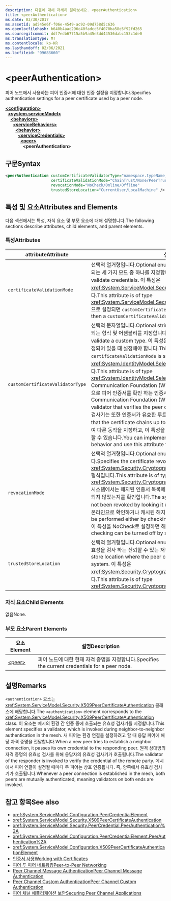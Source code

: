```yaml
---
description: 다음에 대해 자세히 알아보세요. <peerAuthentication>
title: <peerAuthentication>
ms.date: 03/30/2017
ms.assetid: ad545e6f-f06e-4549-ac92-09d758d5c636
ms.openlocfilehash: b640b4aac296c40fadcc5f4070ba58e5f92fd265
ms.sourcegitcommit: ddf7edb67715a5b9a45e3dd44536dabc153c1de0
ms.translationtype: MT
ms.contentlocale: ko-KR
ms.lasthandoff: 02/06/2021
ms.locfileid: "99683660"
---
```

# \<peerAuthentication>

<span data-ttu-id="9d25e-102">피어 노드에서 사용하는 피어 인증서에 대한 인증 설정을 지정합니다.</span><span class="sxs-lookup"><span data-stu-id="9d25e-102">Specifies authentication settings for a peer certificate used by a peer node.</span></span>  
  
[**\<configuration>**](../configuration-element.md)\
&nbsp;&nbsp;[**\<system.serviceModel>**](system-servicemodel.md)\
&nbsp;&nbsp;&nbsp;&nbsp;[**\<behaviors>**](behaviors.md)\
&nbsp;&nbsp;&nbsp;&nbsp;&nbsp;&nbsp;[**\<serviceBehaviors>**](servicebehaviors.md)\
&nbsp;&nbsp;&nbsp;&nbsp;&nbsp;&nbsp;&nbsp;&nbsp;[**\<behavior>**](behavior-of-servicebehaviors.md)\
&nbsp;&nbsp;&nbsp;&nbsp;&nbsp;&nbsp;&nbsp;&nbsp;&nbsp;&nbsp;[**\<serviceCredentials>**](servicecredentials.md)\
&nbsp;&nbsp;&nbsp;&nbsp;&nbsp;&nbsp;&nbsp;&nbsp;&nbsp;&nbsp;&nbsp;&nbsp;[**\<peer>**](peer-of-servicecredentials.md)\
&nbsp;&nbsp;&nbsp;&nbsp;&nbsp;&nbsp;&nbsp;&nbsp;&nbsp;&nbsp;&nbsp;&nbsp;&nbsp;&nbsp;**\<peerAuthentication>**  
  
## <a name="syntax"></a><span data-ttu-id="9d25e-103">구문</span><span class="sxs-lookup"><span data-stu-id="9d25e-103">Syntax</span></span>  
  
```xml  
<peerAuthentication customCertificateValidatorType="namespace.typeName, [,AssemblyName] [,Version=version number] [,Culture=culture] [,PublicKeyToken=token]"
                    certificateValidationMode="ChainTrust/None/PeerTrust/PeerOrChainTrust/Custom"
                    revocationMode="NoCheck/Online/Offline"
                    trustedStoreLocation="CurrentUser/LocalMachine" />
```  
  
## <a name="attributes-and-elements"></a><span data-ttu-id="9d25e-104">특성 및 요소</span><span class="sxs-lookup"><span data-stu-id="9d25e-104">Attributes and Elements</span></span>  

 <span data-ttu-id="9d25e-105">다음 섹션에서는 특성, 자식 요소 및 부모 요소에 대해 설명합니다.</span><span class="sxs-lookup"><span data-stu-id="9d25e-105">The following sections describe attributes, child elements, and parent elements.</span></span>  
  
### <a name="attributes"></a><span data-ttu-id="9d25e-106">특성</span><span class="sxs-lookup"><span data-stu-id="9d25e-106">Attributes</span></span>  
  
|<span data-ttu-id="9d25e-107">attribute</span><span class="sxs-lookup"><span data-stu-id="9d25e-107">Attribute</span></span>|<span data-ttu-id="9d25e-108">설명</span><span class="sxs-lookup"><span data-stu-id="9d25e-108">Description</span></span>|  
|---------------|-----------------|  
|`certificateValidationMode`|<span data-ttu-id="9d25e-109">선택적 열거형입니다.</span><span class="sxs-lookup"><span data-stu-id="9d25e-109">Optional enumeration.</span></span> <span data-ttu-id="9d25e-110">자격 증명의 유효성을 검사하는 데 사용되는 세 가지 모드 중 하나를 지정합니다.</span><span class="sxs-lookup"><span data-stu-id="9d25e-110">Specifies one of three modes used to validate credentials.</span></span> <span data-ttu-id="9d25e-111">이 특성은 <xref:System.ServiceModel.Security.X509CertificateValidationMode> 형식입니다.</span><span class="sxs-lookup"><span data-stu-id="9d25e-111">This attribute is of type <xref:System.ServiceModel.Security.X509CertificateValidationMode>.</span></span> <span data-ttu-id="9d25e-112">`Custom`으로 설정되면 `customCertificateValidator`도 지정해야 합니다.</span><span class="sxs-lookup"><span data-stu-id="9d25e-112">If set to `Custom`, then a `customCertificateValidator` must also be supplied.</span></span>|  
|`customCertificateValidatorType`|<span data-ttu-id="9d25e-113">선택적 문자열입니다.</span><span class="sxs-lookup"><span data-stu-id="9d25e-113">Optional string.</span></span> <span data-ttu-id="9d25e-114">사용자 지정 형식의 유효성을 검사하는 데 사용되는 형식 및 어셈블리를 지정합니다.</span><span class="sxs-lookup"><span data-stu-id="9d25e-114">Specifies a type and assembly used to validate a custom type.</span></span> <span data-ttu-id="9d25e-115">이 특성은 `certificateValidationMode`가 `Custom`으로 설정되어 있을 때 설정해야 합니다.</span><span class="sxs-lookup"><span data-stu-id="9d25e-115">This attribute must be set when `certificateValidationMode` is set to `Custom`.</span></span> <span data-ttu-id="9d25e-116">이 특성은 <xref:System.IdentityModel.Selectors.X509CertificateValidator> 형식입니다.</span><span class="sxs-lookup"><span data-stu-id="9d25e-116">This attribute is of type <xref:System.IdentityModel.Selectors.X509CertificateValidator>.</span></span> <span data-ttu-id="9d25e-117">Windows Communication Foundation (WCF) 기본 피어 신뢰할 수 있는 사용자 저장소를 대상으로 피어 인증서를 확인 하는 인증서 유효성 검사기를 제공 합니다.</span><span class="sxs-lookup"><span data-stu-id="9d25e-117">Windows Communication Foundation (WCF) provides a default peer certificate validator that verifies the peer certificate against the trusted people store.</span></span> <span data-ttu-id="9d25e-118">이 검사기는 또한 인증서가 유효한 루트에 연결되었는지도 확인합니다.</span><span class="sxs-lookup"><span data-stu-id="9d25e-118">It also verifies that the certificate chains up to a valid root.</span></span> <span data-ttu-id="9d25e-119">사용자 지정 유효성 검사기를 사용하여 다른 동작을 지정하고, 이 특성을 사용하여 사용자 지정 유효성 검사기의 위치를 지정할 수 있습니다.</span><span class="sxs-lookup"><span data-stu-id="9d25e-119">You can implement a custom validator to specify a different behavior and use this attribute to point to the custom validator.</span></span>|  
|`revocationMode`|<span data-ttu-id="9d25e-120">선택적 열거형입니다.</span><span class="sxs-lookup"><span data-stu-id="9d25e-120">Optional enumeration.</span></span> <span data-ttu-id="9d25e-121">인증서 해지 모드를 지정합니다.</span><span class="sxs-lookup"><span data-stu-id="9d25e-121">Specifies the certificate revocation mode.</span></span> <span data-ttu-id="9d25e-122">이 특성은 <xref:System.Security.Cryptography.X509Certificates.X509RevocationMode> 형식입니다.</span><span class="sxs-lookup"><span data-stu-id="9d25e-122">This attribute is of type <xref:System.Security.Cryptography.X509Certificates.X509RevocationMode>.</span></span> <span data-ttu-id="9d25e-123">시스템에서는 해지된 인증서 목록에서 피어 인증서를 검색하여 해당 피어 인증서가 해지되지 않았는지를 확인합니다.</span><span class="sxs-lookup"><span data-stu-id="9d25e-123">The system verifies that the peer certificate has not been revoked by looking it up in the revoked certificate list.</span></span> <span data-ttu-id="9d25e-124">이러한 확인은 온라인으로 확인하거나 캐시된 해지 목록을 확인하여 이루어집니다.</span><span class="sxs-lookup"><span data-stu-id="9d25e-124">This check can be performed either by checking online or against a cached revocation list.</span></span> <span data-ttu-id="9d25e-125">이 특성을 NoCheck로 설정하면 해지 확인을 해제할 수 있습니다.</span><span class="sxs-lookup"><span data-stu-id="9d25e-125">Revocation checking can be turned off by setting this attribute to NoCheck.</span></span>|  
|`trustedStoreLocation`|<span data-ttu-id="9d25e-126">선택적 열거형입니다.</span><span class="sxs-lookup"><span data-stu-id="9d25e-126">Optional enumeration.</span></span> <span data-ttu-id="9d25e-127">WCF 보안 시스템에서 피어 인증서의 유효성을 검사 하는 신뢰할 수 있는 저장소 위치를 지정 합니다.</span><span class="sxs-lookup"><span data-stu-id="9d25e-127">Specifies the trusted store location where the peer certificate is validated by the WCF security system.</span></span> <span data-ttu-id="9d25e-128">이 특성은 <xref:System.Security.Cryptography.X509Certificates.StoreLocation> 형식입니다.</span><span class="sxs-lookup"><span data-stu-id="9d25e-128">This attribute is of type <xref:System.Security.Cryptography.X509Certificates.StoreLocation>.</span></span>|  
  
### <a name="child-elements"></a><span data-ttu-id="9d25e-129">자식 요소</span><span class="sxs-lookup"><span data-stu-id="9d25e-129">Child Elements</span></span>  

 <span data-ttu-id="9d25e-130">없음</span><span class="sxs-lookup"><span data-stu-id="9d25e-130">None.</span></span>  
  
### <a name="parent-elements"></a><span data-ttu-id="9d25e-131">부모 요소</span><span class="sxs-lookup"><span data-stu-id="9d25e-131">Parent Elements</span></span>  
  
|<span data-ttu-id="9d25e-132">요소</span><span class="sxs-lookup"><span data-stu-id="9d25e-132">Element</span></span>|<span data-ttu-id="9d25e-133">설명</span><span class="sxs-lookup"><span data-stu-id="9d25e-133">Description</span></span>|  
|-------------|-----------------|  
|[\<peer>](peer-of-servicecredentials.md)|<span data-ttu-id="9d25e-134">피어 노드에 대한 현재 자격 증명을 지정합니다.</span><span class="sxs-lookup"><span data-stu-id="9d25e-134">Specifies the current credentials for a peer node.</span></span>|  
  
## <a name="remarks"></a><span data-ttu-id="9d25e-135">설명</span><span class="sxs-lookup"><span data-stu-id="9d25e-135">Remarks</span></span>  

 <span data-ttu-id="9d25e-136">`<authentication>` 요소는 <xref:System.ServiceModel.Security.X509PeerCertificateAuthentication> 클래스에 해당합니다.</span><span class="sxs-lookup"><span data-stu-id="9d25e-136">The `<authentication>` element corresponds to the <xref:System.ServiceModel.Security.X509PeerCertificateAuthentication> class.</span></span> <span data-ttu-id="9d25e-137">이 요소는 메시의 환경 간 인증 중에 호출되는 유효성 검사기를 지정합니다.</span><span class="sxs-lookup"><span data-stu-id="9d25e-137">This element specifies a validator, which is invoked during neighbor-to-neighbor authentication in the mesh.</span></span> <span data-ttu-id="9d25e-138">새 피어는 환경 연결을 설정하려고 할 때 응답 피어에 해당 자격 증명을 전달합니다.</span><span class="sxs-lookup"><span data-stu-id="9d25e-138">When a new peer tries to establish a neighbor connection, it passes its own credential to the responding peer.</span></span> <span data-ttu-id="9d25e-139">원격 상대방의 자격 증명의 유효성 검사를 위해 응답자의 유효성 검사기가 호출됩니다.</span><span class="sxs-lookup"><span data-stu-id="9d25e-139">The validator of the responder is invoked to verify the credential of the remote party.</span></span> <span data-ttu-id="9d25e-140">메시에서 피어 연결이 설정될 때마다 두 피어는 상호 인증됩니다. 즉, 양쪽에서 유효성 검사기가 호출됩니다.</span><span class="sxs-lookup"><span data-stu-id="9d25e-140">Whenever a peer connection is established in the mesh, both peers are mutually authenticated, meaning validators on both ends are invoked.</span></span>  
  
## <a name="see-also"></a><span data-ttu-id="9d25e-141">참고 항목</span><span class="sxs-lookup"><span data-stu-id="9d25e-141">See also</span></span>

- <xref:System.ServiceModel.Configuration.PeerCredentialElement>
- <xref:System.ServiceModel.Security.X509PeerCertificateAuthentication>
- <xref:System.ServiceModel.Security.PeerCredential.PeerAuthentication%2A>
- <xref:System.ServiceModel.Configuration.PeerCredentialElement.PeerAuthentication%2A>
- <xref:System.ServiceModel.Configuration.X509PeerCertificateAuthenticationElement>
- [<span data-ttu-id="9d25e-142">인증서 사용</span><span class="sxs-lookup"><span data-stu-id="9d25e-142">Working with Certificates</span></span>](../../../wcf/feature-details/working-with-certificates.md)
- [<span data-ttu-id="9d25e-143">피어 투 피어 네트워킹</span><span class="sxs-lookup"><span data-stu-id="9d25e-143">Peer-to-Peer Networking</span></span>](../../../wcf/feature-details/peer-to-peer-networking.md)
- <span data-ttu-id="9d25e-144">[Peer Channel Message Authentication](/previous-versions/dotnet/netframework-3.5/aa967730(v=vs.90))</span><span class="sxs-lookup"><span data-stu-id="9d25e-144">[Peer Channel Message Authentication](/previous-versions/dotnet/netframework-3.5/aa967730(v=vs.90))</span></span>
- <span data-ttu-id="9d25e-145">[Peer Channel Custom Authentication](/previous-versions/dotnet/netframework-3.5/ms751447(v=vs.90))</span><span class="sxs-lookup"><span data-stu-id="9d25e-145">[Peer Channel Custom Authentication](/previous-versions/dotnet/netframework-3.5/ms751447(v=vs.90))</span></span>
- [<span data-ttu-id="9d25e-146">피어 채널 애플리케이션 보안</span><span class="sxs-lookup"><span data-stu-id="9d25e-146">Securing Peer Channel Applications</span></span>](../../../wcf/feature-details/securing-peer-channel-applications.md)
